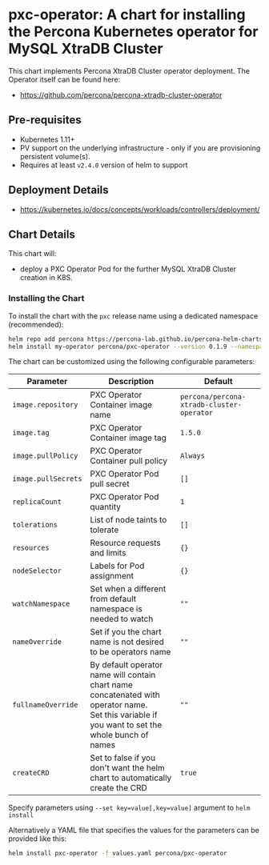 # pxс-operator: A chart for installing the Percona Kubernetes operator for MySQL XtraDB Cluster

This chart implements Percona XtraDB Cluster operator deployment. The Operator itself can be found here:
* <https://github.com/percona/percona-xtradb-cluster-operator>

## Pre-requisites
* Kubernetes 1.11+
* PV support on the underlying infrastructure - only if you are provisioning persistent volume(s).
* Requires at least `v2.4.0` version of helm to support

## Deployment Details
* <https://kubernetes.io/docs/concepts/workloads/controllers/deployment/>

## Chart Details
This chart will:
* deploy a PXC Operator Pod for the further MySQL XtraDB Cluster creation in K8S.

### Installing the Chart
To install the chart with the `pxc` release name using a dedicated namespace (recommended):

```sh
helm repo add percona https://percona-lab.github.io/percona-helm-charts/
helm install my-operator percona/pxc-operator --version 0.1.9 --namespace my-namespace
```

The chart can be customized using the following configurable parameters:

| Parameter                       | Description                                                                   | Default                                   |
| ------------------------------- | ------------------------------------------------------------------------------| ------------------------------------------|
| `image.repository`              | PXC Operator Container image name                                             | `percona/percona-xtradb-cluster-operator` |
| `image.tag`                     | PXC Operator Container image tag                                              | `1.5.0`                                   |
| `image.pullPolicy`              | PXC Operator Container pull policy                                            | `Always`                                  |
| `image.pullSecrets`             | PXC Operator Pod pull secret                                                  | `[]`                                      |
| `replicaCount`                  | PXC Operator Pod quantity                                                     | `1`                                       |
| `tolerations`                   | List of node taints to tolerate                                               | `[]`                                      |
| `resources`                     | Resource requests and limits                                                  | `{}`                                      |
| `nodeSelector`                  | Labels for Pod assignment                                                     | `{}`                                      |
| `watchNamespace`                | Set when a different from default namespace is needed to watch                | `""`                                      |
| `nameOverride`                  | Set if you the chart name is not desired to be operators name                 | `""`                                      |
| `fullnameOverride`              | By default operator name will contain chart name concatenated with operator name.<br>Set this variable if you want to set the whole bunch of names  | `""`                                      |
| `createCRD`                     | Set to false if you don't want the helm chart to automatically create the CRD | `true`                                    |

Specify parameters using `--set key=value[,key=value]` argument to `helm install`

Alternatively a YAML file that specifies the values for the parameters can be provided like this:

```sh
helm install pxc-operator -f values.yaml percona/pxc-operator
```